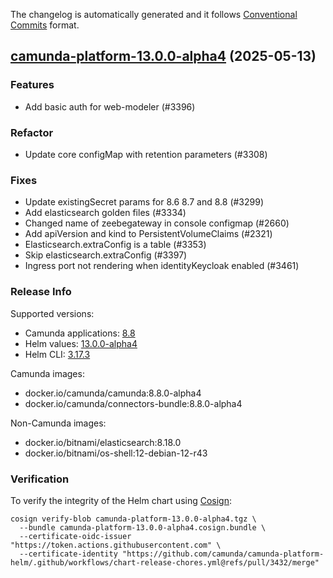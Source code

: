 The changelog is automatically generated and it follows [Conventional Commits](https://www.conventionalcommits.org/en/v1.0.0/) format.

## [camunda-platform-13.0.0-alpha4](https://github.com/camunda/camunda-platform-helm/releases/tag/camunda-platform-13.0.0-alpha4) (2025-05-13)

### Features

- Add basic auth for web-modeler (#3396)

### Refactor

- Update core configMap with retention parameters (#3308)

### Fixes

- Update existingSecret params for 8.6 8.7 and 8.8 (#3299)
- Add elasticsearch golden files (#3334)
- Changed name of zeebegateway in console configmap (#2660)
- Add apiVersion and kind to PersistentVolumeClaims (#2321)
- Elasticsearch.extraConfig is a table (#3353)
- Skip elasticsearch.extraConfig (#3397)
- Ingress port not rendering when identityKeycloak enabled (#3461)

<!-- generated by git-cliff -->
### Release Info

Supported versions:

- Camunda applications: [8.8](https://github.com/camunda/camunda-platform/releases?q=tag%3A8.8&expanded=true)
- Helm values: [13.0.0-alpha4](https://artifacthub.io/packages/helm/camunda/camunda-platform/13.0.0-alpha4#parameters)
- Helm CLI: [3.17.3](https://github.com/helm/helm/releases/tag/v3.17.3)

Camunda images:

- docker.io/camunda/camunda:8.8.0-alpha4
- docker.io/camunda/connectors-bundle:8.8.0-alpha4

Non-Camunda images:

- docker.io/bitnami/elasticsearch:8.18.0
- docker.io/bitnami/os-shell:12-debian-12-r43

### Verification

To verify the integrity of the Helm chart using [Cosign](https://docs.sigstore.dev/signing/quickstart/):

```shell
cosign verify-blob camunda-platform-13.0.0-alpha4.tgz \
  --bundle camunda-platform-13.0.0-alpha4.cosign.bundle \
  --certificate-oidc-issuer "https://token.actions.githubusercontent.com" \
  --certificate-identity "https://github.com/camunda/camunda-platform-helm/.github/workflows/chart-release-chores.yml@refs/pull/3432/merge"
```

